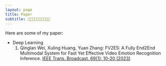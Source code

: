 ```yaml
---
layout: page
title: Paper
subtitle: 💜💜💜💜💜💜💜💜💜💜
---
```


Here are some of my paper:

- Deep Learning
    1. Qinglan Wei, Xuling Huang, Yuan Zhang:
FV2ES: A Fully End2End Multimodal System for Fast Yet Effective Video Emotion Recognition Inference. [IEEE Trans. Broadcast. 69(1): 10-20 (2023)](https://dblp.org/db/journals/tbc/tbc69.html#WeiHZ23)

